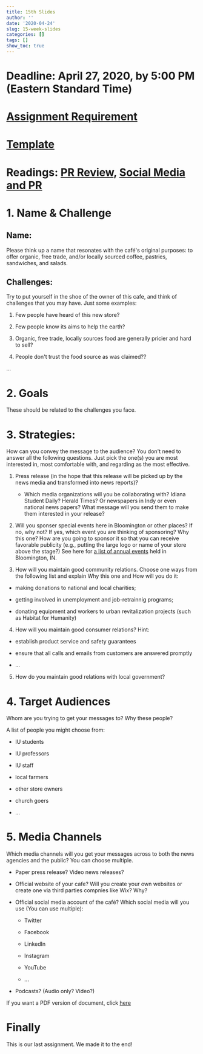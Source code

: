 ```yaml
---
title: 15th Slides
author: ''
date: '2020-04-24'
slug: 15-week-slides
categories: []
tags: []
show_toc: true
---
```


# Deadline: April 27, 2020, by 5:00 PM (Eastern Standard Time)

# [Assignment Requirement](https://c101.netlify.app/assignments/pr-campaign/)

# [Template](https://c101.netlify.app/files/15-week/Template.docx/)

# Readings: [PR Review](https://c101.netlify.app/files/15-week/pr_review.pdf/), [Social Media and PR](https://c101.netlify.app/files/15-week/social_media_pr.pdf/)

# 1. Name & Challenge

## Name: 

Please think up a name that resonates with the café's original purposes: to offer organic, free trade, and/or locally sourced coffee, pastries, sandwiches, and salads.

## Challenges: 
Try to put yourself in the shoe of the owner of this cafe, and think of challenges that you may have. Just some examples: 


1. Few people have heard of this new store?

2. Few people know its aims to help the earth?

3. Organic, free trade, locally sources food are generally pricier and hard to sell?

4. People don't trust the food source as was claimed??

...


# 2. Goals
These should be related to the challenges you face. 

# 3. Strategies:

How can you convey the message to the audience? You don't need to answer all the following questions. Just pick the one(s) you are most interested in, most comfortable with, and regarding as the most effective. 

1. Press release (in the hope that this release will be picked up by the news media and transformed into news reports)?

    - Which media organizations will you be collaborating with? Idiana Student Daily? Herald Times? Or newspapers in Indy or even national news papers? What message will you send them to make them interested in your release?

2. Will you sponser special events here in Bloomington or other places? If no, why not? If yes, which event you are thinking of sponsoring? Why this one? How are you going to sponsor it so that you can receive favorable publicity (e.g., putting the large logo or name of your store above the stage?) See here for [a list of annual events](https://www.visitbloomington.com/events/annual-events/) held in Bloomington, IN.

3. How will you maintain good community relations. Choose one ways from the following list and explain Why this one and How will you do it: 

- making donations to national and local charities;

- getting involved in unemployment and job-retrainnig programs;

- donating equipment and workers to urban revitalization projects (such as Habitat for Humanity)

4. How will you maintain good consumer relations? Hint: 

- establish product service and safety guarantees

- ensure that all calls and emails from customers are answered promptly

- ...

5. How do you maintain good relations with local government?

# 4. Target Audiences
Whom are you trying to get your messages to? Why these people?

A list of people you might choose from:

- IU students

- IU professors

- IU staff

- local farmers

- other store owners

- church goers

- ...

# 5. Media Channels

Which media channels will you get your messages across to both the news agencies and the public? You can choose multiple. 

- Paper press release? Video news releases?

- Official website of your cafe? Will you create your own websites or create one via third parties compnies like Wix? Why?

- Official social media account of the café? Which social media will you use (You can use multiple): 

  - Twitter

  - Facebook

  - LinkedIn

  - Instagram

  - YouTube

  - ...

- Podcasts? (Audio only? Video?)

If you want a PDF version of document, click [here](/files/15-week/PR_Slides.pdf/)

# Finally

This is our last assignment. We made it to the end!









